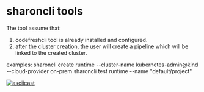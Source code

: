 # sharoncli tools

The tool assume that: 
1. codefreshcli tool is already installed and configured.
2. after the cluster creation, the user will create a pipeline which will be linked to the created cluster.

examples:
sharoncli create runtime --cluster-name kubernetes-admin@kind --cloud-provider on-prem
sharoncli test runtime --name "default/project"

[![asciicast](https://asciinema.org/a/Dic6DbdELMRPFOuj7xlUvuSSx.svg)](https://asciinema.org/a/Dic6DbdELMRPFOuj7xlUvuSSx)
